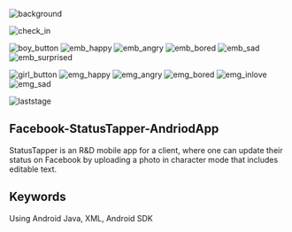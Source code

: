 
![background](https://github.com/user-attachments/assets/37b1d79c-b208-4462-a9ed-951b8a7b324e)

![check_in](https://github.com/user-attachments/assets/a4aaba33-be8a-4908-9c49-737a8196fbb9)

![boy_button](https://github.com/user-attachments/assets/321ee03b-0b7d-4349-bc8f-57b75ddc2e23) ![emb_happy](https://github.com/user-attachments/assets/8c893d2f-ca3d-4b98-b939-fdf070af7bc9) ![emb_angry](https://github.com/user-attachments/assets/9ddc77d6-d009-4e68-af09-b8a4807324ed) ![emb_bored](https://github.com/user-attachments/assets/d8efbf9e-3940-463a-8daa-b5d62eb27118) ![emb_sad](https://github.com/user-attachments/assets/18904b08-c1c4-4c07-bbf3-eb6c3aebea22) ![emb_surprised](https://github.com/user-attachments/assets/e2fe11b3-2769-4aed-b736-74ad73ef7182)

![girl_button](https://github.com/user-attachments/assets/e8ac3d66-2206-4f27-86b2-4da85b959a16) ![emg_happy](https://github.com/user-attachments/assets/2ee12612-0f57-4f48-9925-0ef5b81de23b) ![emg_angry](https://github.com/user-attachments/assets/1c0cf1ca-dd6a-4040-8ed3-6f96580e4759) ![emg_bored](https://github.com/user-attachments/assets/d8fcfcbc-978b-4fbe-a46d-c5ada96bb40c) ![emg_inlove](https://github.com/user-attachments/assets/d32a9134-6b6f-4d30-b29b-46c2f9e4b6dc) ![emg_sad](https://github.com/user-attachments/assets/59662dc0-8780-4006-ad0b-4b59a4df8368)

![laststage](https://github.com/user-attachments/assets/762e5e4d-fe3b-4d44-8562-44319b9ff2c3)

## Facebook-StatusTapper-AndriodApp

StatusTapper is an R&D mobile app for a client, where one can update their status on Facebook by uploading a photo in character mode that includes editable text.

## Keywords

Using Android Java, XML, Android SDK
